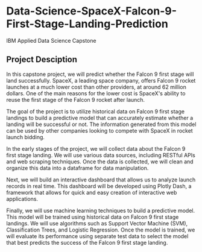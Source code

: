 # Data-Science-SpaceX-Falcon-9-First-Stage-Landing-Prediction
IBM Applied Data Science Capstone

## Project Desciption

In this capstone project, we will predict whether the Falcon 9 first stage will land successfully. SpaceX, a leading space company, offers Falcon 9 rocket launches at a much lower cost than other providers, at around 62 million dollars. One of the main reasons for the lower cost is SpaceX's ability to reuse the first stage of the Falcon 9 rocket after launch.

The goal of the project is to utilize historical data on Falcon 9 first stage landings to build a predictive model that can accurately estimate whether a landing will be successful or not. The information generated from this model can be used by other companies looking to compete with SpaceX in rocket launch bidding.

In the early stages of the project, we will collect data about the Falcon 9 first stage landing. We will use various data sources, including RESTful APIs and web scraping techniques. Once the data is collected, we will clean and organize this data into a dataframe for data manipulation.

Next, we will build an interactive dashboard that allows us to analyze launch records in real time. This dashboard will be developed using Plotly Dash, a framework that allows for quick and easy creation of interactive web applications.

Finally, we will use machine learning techniques to build a predictive model. This model will be trained using historical data on Falcon 9 first stage landings. We will use algorithms such as Support Vector Machine (SVM), Classification Trees, and Logistic Regression. Once the model is trained, we will evaluate its performance using separate test data to select the model that best predicts the success of the Falcon 9 first stage landing.
